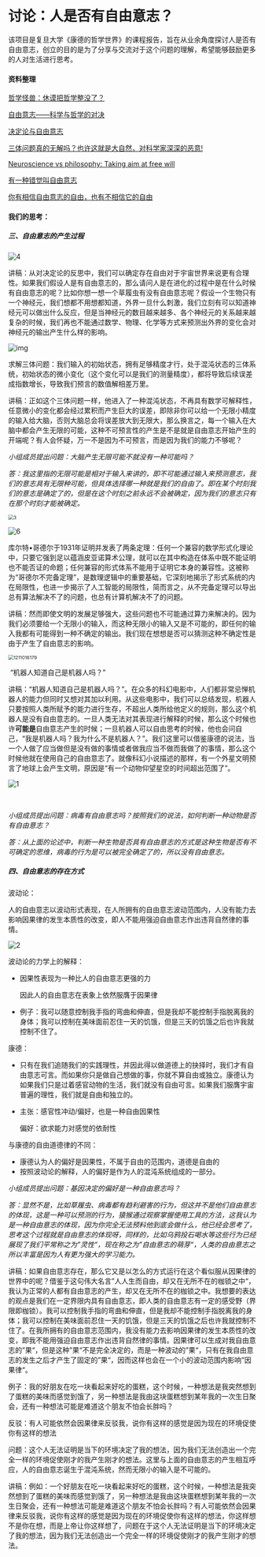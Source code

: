 # 讨论：人是否有自由意志？

该项目是复旦大学《康德的哲学世界》的课程报告，旨在从业余角度探讨人是否有自由意志，创立的目的是为了分享与交流对于这个问题的理解，希望能够鼓励更多的人对生活进行思考。

#### 资料整理

[哲学怪兽：休谟把哲学整没了？](http://www.360doc.com/content/16/0325/20/31483683_545241289.shtml)

[自由意志——科学与哲学的对决](https://www.guokr.com/article/65856/) 

[决定论与自由意志](https://new.qq.com/omn/20180628/20180628G0XN4V.html)

[三体问题真的无解吗？也许这就是大自然，对科学家深深的恶意!](https://baijiahao.baidu.com/s?id=1593888245261435793&wfr=spider&for=pc)

[Neuroscience vs philosophy: Taking aim at free will](https://www.nature.com/news/2011/110831/full/477023a.html)

[有一种错觉叫自由意志](https://www.guokr.com/article/50325/) 

[你有相信自由意志的自由，也有不相信它的自由](https://songshuhui.net/archives/49868)

#### 我们的思考：

##### 三、自由意志的产生过程

![4](/img/4.gif)



讲稿：从对决定论的反思中，我们可以确定存在自由对于宇宙世界来说更有合理性。如果我们假设人是有自由意志的，那么请问人是在进化的过程中是在什么时候有自由意志的呢？比如你想一想一个草履虫有没有自由意志呢？假设一个生物只有一个神经元，我们想都不用想都知道，外界一旦什么刺激，我们立刻有可以知道神经元可以做出什么反应，但是当神经元的数目越来越多、各个神经元的关系越来越复杂的时候，我们再也不能通过数学、物理、化学等方式来预测出外界的变化会对神经元的输出产生什么样的影响。



![img](https://hiphotos.baidu.com/feed/pic/item/29381f30e924b899375c3e1462061d950a7bf6be.jpg)

求解三体问题：我们输入的初始状态，拥有足够精度才行，处于混沌状态的三体系统，初始状态的微小变化（这个变化可以是我们的测量精度），都将导致后续误差成指数增长，导致我们预言的数值解相差万里。

讲稿：正如这个三体问题一样，他进入了一种混沌状态，不再具有数学可解释性，任意微小的变化都会经过累积而产生巨大的误差，即除非你可以给一个无限小精度的输入给大脑，否则大脑总会将误差放大到无限大，那么换言之，每一个输入在大脑中都会产生无限的可能，这种不可预言性的产生是不是就是自由意志开始产生的开端呢？有人会怀疑，万一不是因为不可预言，而是因为我们的能力不够呢？

*小组成员提出问题：大脑产生无限可能不就没有一种可能吗？*

*答：我这里指的无限可能是相对于输入来讲的，即不可能通过输入来预测意志，我们的意志具有无限种可能，但具体选择哪一种就是我们的自由了。即在某个时刻我们的意志是确定了的，但是在这个时刻之前永远不会被确定，因为我们的意志只有在那个时刻才能被确定。*

<img src="/img/3.jpg" alt="3" style="zoom:67%;" />

![6](/img/6.jpg)

库尔特•哥德尔于1931年证明并发表了两条定理：任何一个兼容的数学形式化理论中，只要它强到足以蕴涵皮亚诺算术公理，就可以在其中构造在体系中既不能证明也不能否证的命题；任何兼容的形式体系不能用于证明它本身的兼容性。这被称为“哥德尔不完备定理”，是数理逻辑中的重要基础，它深刻地揭示了形式系统的内在局限性，也进一步揭示了人工智能的局限性，简而言之，从不完备定理可以导出总有算法解决不了的问题，也总有计算机解决不了的问题。

讲稿：然而即使文明的发展足够强大，这些问题也不可能通过算力来解决的。因为我们必须要给一个无限小的输入，而这种无限小的输入又是不可能的，即任何的输入我都有可能得到一种不确定的输出。我们现在想想是否可以猜测这种不确定性是由于产生了自由意志的影响。

<img src="/img/1211016179.jpg" alt="1211016179" style="zoom:67%;" />

​																“机器人知道自己是机器人吗？”

讲稿：“机器人知道自己是机器人吗？”。在众多的科幻电影中，人们都非常忌惮机器人的能力但同时又想对其加以利用。从这些电影中，我们可以总结发现，机器人只要按照人类所赋予的能力进行生存，不超出人类所给他定义的规则，那么这个机器人是没有自由意志的。一旦人类无法对其表现进行解释的时候，那么这个时候也许**可能是**自由意志产生的时候；一旦机器人可以自由思考的时候，他也会问自己，“我是机器人吗？我为什么不是机器人？”。我们这里可以借鉴康德的说法，当一个人做了应当做但是没有做的事情或者做我应当不做而我做了的事情，那么这个时候他就在使用自己的自由意志了。就像科幻小说描述的那样，有一个外星文明预言了地球上会产生文明，原因是“有一个动物仰望星空的时间超出范围了”。

![1](/img/1.gif)

​																	

*小组成员提出问题：病毒有自由意志吗？按照我们的说法，如何判断一种动物是否有自由意志？*

*答：从上面的论述中，判断一种生物是否具有自由意志的方式是这种生物是否有不可确定的思维，病毒的行为是可以被完全确定了的，所以没有自由意志。*



##### 四、自由意志的存在方式

波动论：

人的自由意志以波动形式表现，在人所拥有的自由意志波动范围内，人没有能力去影响因果律的发生本质性的改变，即人不能用强迫自由意志作出违背自然律的事情。

![2](/img/2.jpg)

波动论的力学上的解释：

- 因果性表现为一种比人的自由意志更强的力

  因此人的自由意志在表象上依然服膺于因果律

- 例子：我可以随意控制我手指的弯曲和伸直，但是我却不能控制手指脱离我的身体；我可以控制在美味面前忍住一天的饥饿，但是三天的饥饿之后也许我就控制不住了。  

康德：

- 只有在我们追随我们的实践理性，并因此得以做道德上的抉择时，我们才有自由意志可言。而如果你只是做自己想做的事，你就不算自由或独立。康德认为如果我们只是过着感官动物的生活，我们就没有自由可言。如果我们服膺宇宙普遍的理性，我们就是自由和独立的。  

- 主张：感官性冲动/偏好，也是一种自由因果性

  偏好：欲求能力对感觉的依耐性

与康德的自由道德律的不同：

- 康德认为人的偏好是因果性，不属于自由的范围内，道德是自由的
- 按照波动论的解释，人的偏好是作为人的混沌系统组成的一部分。

*小组成员提出问题：基因决定的偏好是一种自由意志吗？*

*答：显然不是，比如草履虫、病毒都有趋利避害的行为，但这并不是他们自由意志的体现，这是一种可以预测的行为，猿猴通过观察掌握使用工具的方法，这我认为是一种自由意志的体现，因为你完全无法预料他到底会做什么，他已经会思考了，思考这个过程就是自由意志的体现呀，同样的，比如乌鸦投石喝水等这些行为已经展现了我们平常称之为”灵性“，现在称之为”自由意志的萌芽“，人类的自由意志之所以丰富是因为人有更为强大的学习能力。*

讲稿：如果自由意志存在，那么它又是以怎么的方式运行在这个看似服从因果律的世界中的呢？借鉴于这句伟大名言”人人生而自由，却又在无所不在的枷锁之中“，我认为正常的人都有自由意志的产生，却又在无所不在的枷锁之中。我想要的表达的观点是我们在一定界限内具有自由意志，即人类的自由意志有一定的感受野（界限即枷锁）。我可以控制我手指的弯曲和伸直，但是我却不能控制手指脱离我的身体；我可以控制在美味面前忍住一天的饥饿，但是三天的饥饿之后也许我就控制不住了。在我所拥有的自由意志范围内，我没有能力去影响因果律的发生本质性的改变，即我不能用强迫自由意志作出违背自然律的事情。因果律可以生成对我自由意志的”果“，但是这种”果“不是完全决定的，而是一种波动的”果“，只有在我自由意志的发生之后才产生了固定的”果“，因而这样也会在一个小的波动范围内影响”因果律“。

例子：我的好朋友在吃一块看起来好吃的蛋糕，这个时候，一种想法是我突然想到了蛋糕的美味而感觉到饿了，另一种想法是我由这块蛋糕想到某年我的一次生日聚会，还有一种想法可能是难道这个朋友不怕会长胖吗？

反驳：有人可能依然会因果律来反驳我，说你有这样的感觉是因为现在的环境促使你有这样的想法

问题：这个人无法证明是当下的环境决定了我的想法，因为我们无法创造出一个完全一样的环境促使刚才的我产生刚才的想法。这里与上面的自由意志的产生相互呼应，人的自由意志诞生于混沌系统，然而无限小的输入是不可能的。

讲稿：例如：一个好朋友在吃一块看起来好吃的蛋糕，这个时候，一种想法是我突然想到了蛋糕的美味而感觉到饿了，另一种想法是我由这块蛋糕想到某年我的一次生日聚会，还有一种想法可能是难道这个朋友不怕会长胖吗？有人可能依然会因果律来反驳我，说你有这样的感觉是因为现在的环境促使你有这样的想法，你这样想不是你在想，而是上帝让你这样想了，问题在于这个人无法证明是当下的环境决定了我的想法，因为我们无法创造出一个完全一样的环境促使刚才的我产生刚才的想法。

